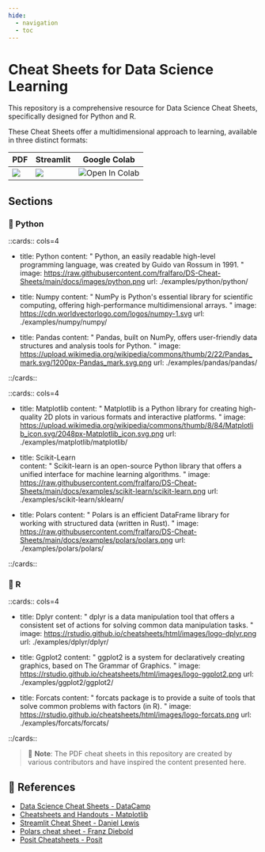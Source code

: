 ```yaml
---
hide:
  - navigation
  - toc
---
```


# Cheat Sheets for Data Science Learning

This repository is a comprehensive resource for Data Science Cheat Sheets, 
specifically designed for Python and R. 

These Cheat Sheets offer a multidimensional approach to learning, available in three distinct formats:

| **PDF** | **Streamlit** | **Google Colab** |
|---------|---------------|------------------|
| <img src="https://img.shields.io/badge/Open in PDF-%23FF0000.svg?style=flat-square&logo=adobe&logoColor=white"/> | <img src="https://static.streamlit.io/badges/streamlit_badge_black_white.svg"/> | <img src="https://colab.research.google.com/assets/colab-badge.svg" alt="Open In Colab"/> |

## Sections

### 📗 Python

::cards:: cols=4

- title: Python
  content: "
  Python, an easily readable high-level programming language, was created by Guido van Rossum in 1991.
  "
  image: https://raw.githubusercontent.com/fralfaro/DS-Cheat-Sheets/main/docs/images/python.png
  url: ./examples/python/python/

- title: Numpy
  content: "
  NumPy is Python's essential library for scientific computing, 
  offering high-performance multidimensional arrays.
  "
  image: https://cdn.worldvectorlogo.com/logos/numpy-1.svg
  url: ./examples/numpy/numpy/

- title: Pandas
  content: "
  Pandas, built on NumPy, offers user-friendly data structures and analysis tools for Python.
  "
  image: https://upload.wikimedia.org/wikipedia/commons/thumb/2/22/Pandas_mark.svg/1200px-Pandas_mark.svg.png
  url: ./examples/pandas/pandas/

::/cards::


::cards:: cols=4

- title: Matplotlib
  content: "
  Matplotlib is a Python library for creating high-quality 2D plots in various formats and interactive platforms.
  "
  image: https://upload.wikimedia.org/wikipedia/commons/thumb/8/84/Matplotlib_icon.svg/2048px-Matplotlib_icon.svg.png
  url: ./examples/matplotlib/matplotlib/

- title: Scikit-Learn	
  content: "
  Scikit-learn is an open-source Python library that offers a unified interface for machine learning algorithms.
  "
  image: https://raw.githubusercontent.com/fralfaro/DS-Cheat-Sheets/main/docs/examples/scikit-learn/scikit-learn.png
  url: ./examples/scikit-learn/sklearn/

- title: Polars
  content: "
  Polars is an efficient DataFrame library for working with structured data (written in Rust).
  "
  image: https://raw.githubusercontent.com/fralfaro/DS-Cheat-Sheets/main/docs/examples/polars/polars.png
  url: ./examples/polars/polars/

::/cards::

### 📘 R

::cards:: cols=4

- title: Dplyr
  content: "
  dplyr is a data manipulation tool that offers a consistent set of actions for solving common data manipulation tasks.
  "
  image: https://rstudio.github.io/cheatsheets/html/images/logo-dplyr.png
  url: ./examples/dplyr/dplyr/

- title: Ggplot2
  content: "
  ggplot2 is a system for declaratively creating graphics, based on The Grammar of Graphics.
  "
  image: https://rstudio.github.io/cheatsheets/html/images/logo-ggplot2.png
  url: ./examples/ggplot2/ggplot2/

- title: Forcats
  content: "
  forcats package is to provide a suite of tools that solve common problems with factors (in R).
  "
  image: https://rstudio.github.io/cheatsheets/html/images/logo-forcats.png
  url: ./examples/forcats/forcats/

::/cards::

> 🔑 **Note**: The PDF cheat sheets in this repository are created by various contributors and have inspired the content presented here.

## 📖 References

* [Data Science Cheat Sheets - DataCamp](https://www.datacamp.com/cheat-sheet)
* [Cheatsheets and Handouts - Matplotlib](https://matplotlib.org/cheatsheets/)
* [Streamlit Cheat Sheet - Daniel Lewis](https://github.com/daniellewisDL/streamlit-cheat-sheet)
* [Polars cheat sheet - Franz Diebold](https://github.com/FranzDiebold/polars-cheat-sheet)
* [Posit Cheatsheets - Posit](https://rstudio.github.io/cheatsheets/)


